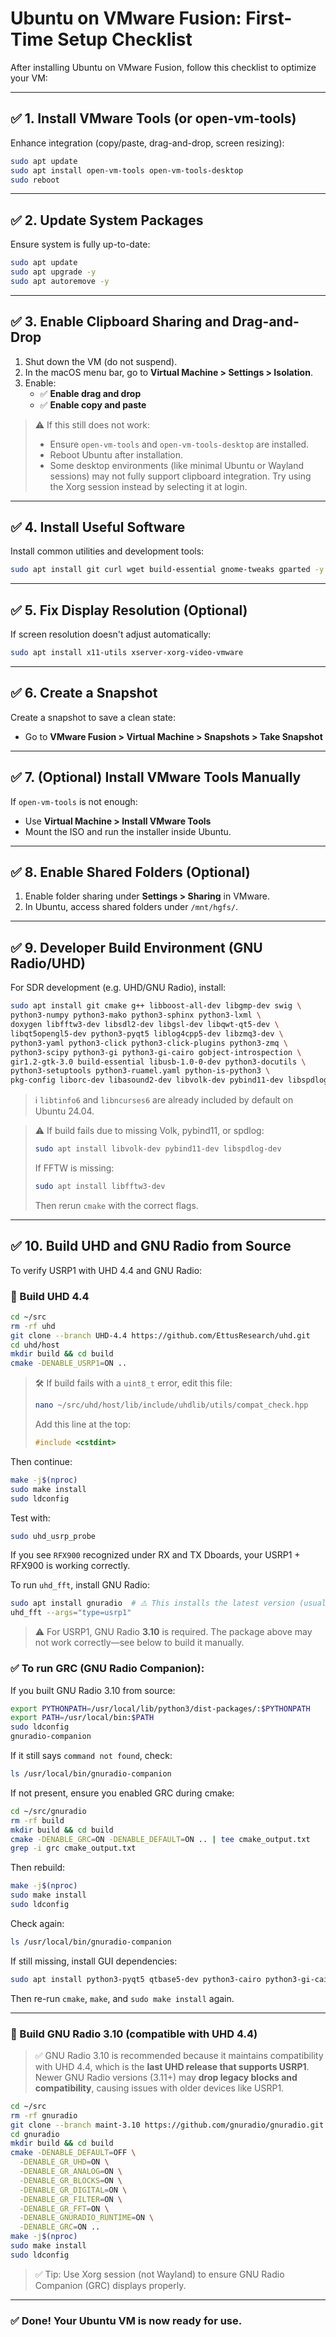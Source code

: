 # Ubuntu on VMware Fusion: First-Time Setup Checklist

After installing Ubuntu on VMware Fusion, follow this checklist to optimize your VM:

---

## ✅ 1. Install VMware Tools (or open-vm-tools)

Enhance integration (copy/paste, drag-and-drop, screen resizing):

```bash
sudo apt update
sudo apt install open-vm-tools open-vm-tools-desktop
sudo reboot
```

---

## ✅ 2. Update System Packages

Ensure system is fully up-to-date:

```bash
sudo apt update
sudo apt upgrade -y
sudo apt autoremove -y
```

---

## ✅ 3. Enable Clipboard Sharing and Drag-and-Drop

1. Shut down the VM (do not suspend).
2. In the macOS menu bar, go to **Virtual Machine > Settings > Isolation**.
3. Enable:
   - ✅ **Enable drag and drop**
   - ✅ **Enable copy and paste**

> ⚠️ If this still does not work:
>
> - Ensure `open-vm-tools` and `open-vm-tools-desktop` are installed.
> - Reboot Ubuntu after installation.
> - Some desktop environments (like minimal Ubuntu or Wayland sessions) may not fully support clipboard integration. Try using the Xorg session instead by selecting it at login.

---

## ✅ 4. Install Useful Software

Install common utilities and development tools:

```bash
sudo apt install git curl wget build-essential gnome-tweaks gparted -y
```

---

## ✅ 5. Fix Display Resolution (Optional)

If screen resolution doesn't adjust automatically:

```bash
sudo apt install x11-utils xserver-xorg-video-vmware
```

---

## ✅ 6. Create a Snapshot

Create a snapshot to save a clean state:

- Go to **VMware Fusion > Virtual Machine > Snapshots > Take Snapshot**

---

## ✅ 7. (Optional) Install VMware Tools Manually

If `open-vm-tools` is not enough:

- Use **Virtual Machine > Install VMware Tools**
- Mount the ISO and run the installer inside Ubuntu.

---

## ✅ 8. Enable Shared Folders (Optional)

1. Enable folder sharing under **Settings > Sharing** in VMware.
2. In Ubuntu, access shared folders under `/mnt/hgfs/`.

---

## ✅ 9. Developer Build Environment (GNU Radio/UHD)

For SDR development (e.g. UHD/GNU Radio), install:

```bash
sudo apt install git cmake g++ libboost-all-dev libgmp-dev swig \
python3-numpy python3-mako python3-sphinx python3-lxml \
doxygen libfftw3-dev libsdl2-dev libgsl-dev libqwt-qt5-dev \
libqt5opengl5-dev python3-pyqt5 liblog4cpp5-dev libzmq3-dev \
python3-yaml python3-click python3-click-plugins python3-zmq \
python3-scipy python3-gi python3-gi-cairo gobject-introspection \
gir1.2-gtk-3.0 build-essential libusb-1.0-0-dev python3-docutils \
python3-setuptools python3-ruamel.yaml python-is-python3 \
pkg-config liborc-dev libasound2-dev libvolk-dev pybind11-dev libspdlog-dev
```

> ℹ️ `libtinfo6` and `libncurses6` are already included by default on Ubuntu 24.04.

> ⚠️ If build fails due to missing Volk, pybind11, or spdlog:
>
> ```bash
> sudo apt install libvolk-dev pybind11-dev libspdlog-dev
> ```
>
> If FFTW is missing:
>
> ```bash
> sudo apt install libfftw3-dev
> ```
>
> Then rerun `cmake` with the correct flags.

---

## ✅ 10. Build UHD and GNU Radio from Source

To verify USRP1 with UHD 4.4 and GNU Radio:

### 🔧 Build UHD 4.4

```bash
cd ~/src
rm -rf uhd
git clone --branch UHD-4.4 https://github.com/EttusResearch/uhd.git
cd uhd/host
mkdir build && cd build
cmake -DENABLE_USRP1=ON ..
```

> 🛠️ If build fails with a `uint8_t` error, edit this file:
>
> ```bash
> nano ~/src/uhd/host/lib/include/uhdlib/utils/compat_check.hpp
> ```
>
> Add this line at the top:
>
> ```cpp
> #include <cstdint>
> ```

Then continue:

```bash
make -j$(nproc)
sudo make install
sudo ldconfig
```

Test with:

```bash
sudo uhd_usrp_probe
```

If you see `RFX900` recognized under RX and TX Dboards, your USRP1 + RFX900 is working correctly.

To run `uhd_fft`, install GNU Radio:

```bash
sudo apt install gnuradio  # ⚠️ This installs the latest version (usually 3.11+), not 3.10
uhd_fft --args="type=usrp1"
```

> ⚠️ For USRP1, GNU Radio **3.10** is required. The package above may not work correctly—see below to build it manually.

### ✅ To run GRC (GNU Radio Companion):

If you built GNU Radio 3.10 from source:

```bash
export PYTHONPATH=/usr/local/lib/python3/dist-packages/:$PYTHONPATH
export PATH=/usr/local/bin:$PATH
sudo ldconfig
gnuradio-companion
```

If it still says `command not found`, check:

```bash
ls /usr/local/bin/gnuradio-companion
```

If not present, ensure you enabled GRC during cmake:

```bash
cd ~/src/gnuradio
rm -rf build
mkdir build && cd build
cmake -DENABLE_GRC=ON -DENABLE_DEFAULT=ON .. | tee cmake_output.txt
grep -i grc cmake_output.txt
```

Then rebuild:

```bash
make -j$(nproc)
sudo make install
sudo ldconfig
```

Check again:

```bash
ls /usr/local/bin/gnuradio-companion
```

If still missing, install GUI dependencies:

```bash
sudo apt install python3-pyqt5 qtbase5-dev python3-cairo python3-gi-cairo gir1.2-gtk-3.0 python3-gi
```

Then re-run `cmake`, `make`, and `sudo make install` again.

---

### 🔧 Build GNU Radio 3.10 (compatible with UHD 4.4)

> ✅ GNU Radio 3.10 is recommended because it maintains compatibility with UHD 4.4, which is the **last UHD release that supports USRP1**. Newer GNU Radio versions (3.11+) may **drop legacy blocks and compatibility**, causing issues with older devices like USRP1.

```bash
cd ~/src
rm -rf gnuradio
git clone --branch maint-3.10 https://github.com/gnuradio/gnuradio.git
cd gnuradio
mkdir build && cd build
cmake -DENABLE_DEFAULT=OFF \
  -DENABLE_GR_UHD=ON \
  -DENABLE_GR_ANALOG=ON \
  -DENABLE_GR_BLOCKS=ON \
  -DENABLE_GR_DIGITAL=ON \
  -DENABLE_GR_FILTER=ON \
  -DENABLE_GR_FFT=ON \
  -DENABLE_GNURADIO_RUNTIME=ON \
  -DENABLE_GRC=ON ..
make -j$(nproc)
sudo make install
sudo ldconfig
```

> ✅ Tip: Use Xorg session (not Wayland) to ensure GNU Radio Companion (GRC) displays properly.

---

### ✅ Done! Your Ubuntu VM is now ready for use.

